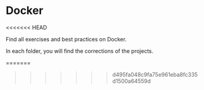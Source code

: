 # Docker
<<<<<<< HEAD

Find all exercises and best practices on Docker.

In each folder, you will find the corrections of the projects.




=======
>>>>>>> d495fa048c9fa75e961eba8fc335d1500a64559d
